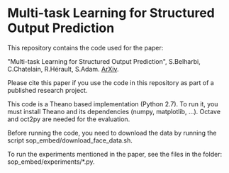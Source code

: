# Multi-task Learning for Structured Output Prediction
This repository contains the code used for the paper: 

"Multi-task Learning for Structured Output Prediction", S.Belharbi, C.Chatelain, R.Hérault,
S.Adam. [ArXiv](https://arxiv.org/abs/1504.07550).

Please cite this paper if you use the code in this repository as part of a
published research project.

This code is a Theano based implementation (Python 2.7). To run it, you must 
install Theano and its dependencies (numpy, matplotlib, ...). Octave and oct2py
are needed for the evaluation.

Before running the code, you need to download the data by running the script
sop_embed/download_face_data.sh.

To run the experiments mentioned in the paper, see the files in the folder:
sop_embed/experiments/*.py.

